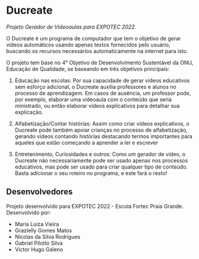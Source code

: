 # Ducreate
*Projeto Gerador de Videoaulas para EXPOTEC 2022.*

O Ducreate é um programa de computador que tem o objetivo de gerar vídeos automáticos usando apenas textos fornecidos pelo usuário, buscando os recursos necessários automaticamente na internet para isto. 

O projeto tem base no 4° Objetivo de Desenvolvimento Sustentável da ONU, Educação de Qualidade, se baseando em três objetivos principais:

1. Educação nas escolas: Por sua capacidade de gerar vídeos educativos sem esforço adicional, o Ducreate auxilia professores e alunos no processo de aprendizagem. Em casos de ausência, um professor pode, por exemplo, elaborar uma videoaula com o conteúdo que seria ministrado, ou então elaborar vídeos explicativos para detalhar sua explicação.

2. Alfabetização/Contar histórias: Assim como criar vídeos explicativos, o Ducreate pode também apoiar crianças no processo de alfabetização, gerando vídeos contando histórias destacando termos importantes para aqueles que estão começando a aprender a ler e escrever

3. Entretenimento, Curiosidades e outros: Como um gerador de vídeo, o Ducreate não necessariamente pode ser usado apenas nos processos educativos, mas pode ser usado para criar qualquer tipo de conteúdo. Basta adicionar o seu roteiro no programa, e este fará o resto!

## Desenvolvedores

Projeto desenvolvido para EXPOTEC 2022 - Escola Fortec Praia Grande.
Desenvolvido por:
- Maria Luiza Vieira
- Grazielly Gomes Matos
- Nicolas da Silva Rodrigues
- Gabriel Pilotto Silva
- Victor Hugo Galeno
